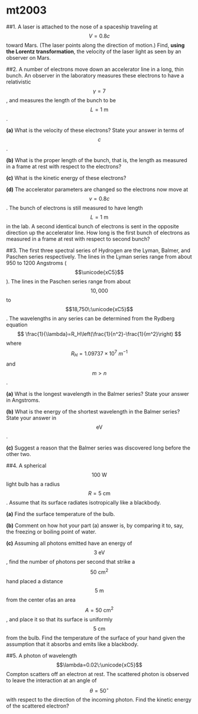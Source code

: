 # mt2003

##1.
A laser is attached to the nose of a spaceship traveling at $$V=0.8c$$ toward Mars. (The laser points along the direction of motion.) Find, **using the Lorentz transformation**, the velocity of the laser light as seen by an observer on Mars.


##2.
A number of electrons move down an accelerator line in a long, thin bunch. An observer in the laboratory measures these electrons to have a relativistic $$\gamma=7$$, and measures the length of the bunch to be $$L=1\:\text{m}$$.

**(a)** What is the velocity of these electrons? State your answer in terms of $$c$$.

**(b)** What is the proper length of the bunch, that is, the length as measured in a frame at rest with respect to the electrons?

**(c)** What is the kinetic energy of these electrons?

**(d)** The accelerator parameters are changed so the electrons now move at $$v=0.8c$$. The bunch of
electrons is still measured to have length $$L=1\:\text{m}$$ in the lab. A second identical bunch of electrons is sent in the opposite direction up the accelerator line. How long is the first bunch of electrons as measured in a frame at rest with respect to second bunch?


##3.
The first three spectral series of Hydrogen are the Lyman, Balmer, and Paschen series respectively. The lines in the Lyman series range from about 950 to 1200 Angstroms ($$\unicode{xC5}$$). The lines in the Paschen series range from about $$10,000$$ to $$18,750\:\unicode{xC5}$$. The wavelengths in any series can be determined from the Rydberg equation
$$
	\frac{1}{\lambda}=R_H\left(\frac{1}{n^2}-\frac{1}{m^2}\right)
$$
where $$R_H=1.09737\times10^7\:m^{-1}$$ and $$m>n$$.

**(a)** What is the longest wavelength in the Balmer series? State your answer in Angstroms.

**(b)** What is the energy of the shortest wavelength in the Balmer series? State your answer in $$\text{eV}$$.

**(c)** Suggest a reason that the Balmer series was discovered long before the other two.


##4.
A spherical $$100\:\text{W}$$ light bulb has a radius $$R=5\:\text{cm}$$. Assume that its surface radiates
isotropically like a blackbody.

**(a)** Find the surface temperature of the bulb.

**(b)** Comment on how hot your part (a) answer is, by comparing it to, say, the freezing or boiling point of water.

**(c)** Assuming all photons emitted have an energy of $$3\:\text{eV}$$, find the number of photons per second
that strike a $$50\:\text{cm}^2$$ hand placed a distance $$5\:\text{m}$$ from the center ofas an area $$A=50\:\text{cm}^2$$, and place it so that its surface is uniformly $$5\:\text{cm}$$ from the bulb. Find the temperature of the surface of your hand given the assumption that it absorbs and emits like a blackbody.


##5.
A photon of wavelength $$\lambda=0.02\:\unicode{xC5}$$ Compton scatters off an electron at rest. The scattered photon is observed to leave the interaction at an angle of $$\theta=50^{\circ}$$ with respect to the direction of the incoming photon. Find the kinetic energy of the scattered electron?
